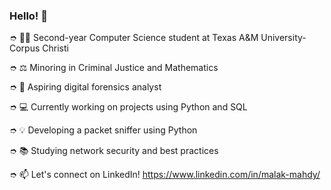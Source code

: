 ### Hello! 👋

➮ 👩‍🎓 Second-year Computer Science student at Texas A&M University-Corpus Christi

➮ ⚖️ Minoring in Criminal Justice and Mathematics

➮ 🔎 Aspiring digital forensics analyst

➮ 💻 Currently working on projects using Python and SQL

➮ 💡 Developing a packet sniffer using Python

➮ 📚 Studying network security and best practices

➮ 📫 Let's connect on LinkedIn! https://www.linkedin.com/in/malak-mahdy/

